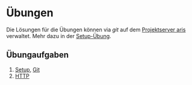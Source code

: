# Übungen

Die Lösungen für die Übungen können via *git* auf dem [Projektserver aris](http://admin.htw-webtech.com)
verwaltet. Mehr dazu in der [Setup-Übung](exercises/setup.html).


## Übungaufgaben

1. [Setup](exercises/01-setup.html), [Git](exercises/02-git.html)
1. [HTTP](exercises/03-http.html)
